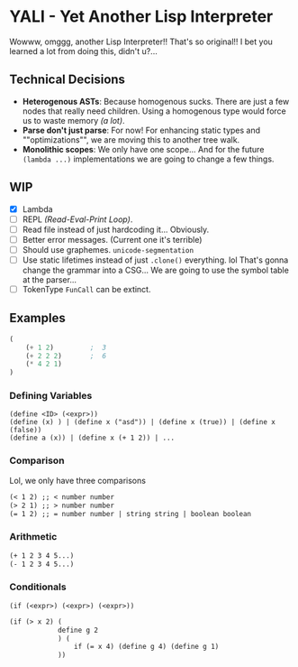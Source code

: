 # YALI - Yet Another Lisp Interpreter
Wowww, omggg, another Lisp Interpreter!! That's so original!!
I bet you learned a lot from doing this, didn't u?...

## Technical Decisions
* **Heterogenous ASTs**: Because homogenous sucks. There are just a few nodes that really need children. Using a homogenous type would force us to waste memory _(a lot)_.
* **Parse don't just parse**: For now! For enhancing static types and ""optimizations"", we are moving this to another tree walk.
* **Monolithic scopes**: We only have one scope... And for the future `(lambda ...)` implementations we are going to change a few things.

## WIP
- [x] Lambda
- [ ] REPL _(Read-Eval-Print Loop)_.
- [ ] Read file instead of just hardcoding it... Obviously.
- [ ] Better error messages. (Current one it's terrible)
- [ ] Should use graphemes. `unicode-segmentation`
- [ ] Use static lifetimes instead of just `.clone()` everything. lol 
    That's gonna change the grammar into a CSG... We are going to use the
    symbol table at the parser...
- [ ] TokenType `FunCall` can be extinct.

## Examples
```lisp
(
    (+ 1 2)         ;  3
    (+ 2 2 2)       ;  6
    (* 4 2 1) 
)
```

### Defining Variables
```
(define <ID> (<expr>))
(define (x) ) | (define x ("asd")) | (define x (true)) | (define x (false))
(define a (x)) | (define x (+ 1 2)) | ...
```

### Comparison
Lol, we only have three comparisons
```md
(< 1 2) ;; < number number
(> 2 1) ;; > number number
(= 1 2) ;; = number number | string string | boolean boolean 
```

### Arithmetic
```md
(+ 1 2 3 4 5...)
(- 1 2 3 4 5...)
```

### Conditionals
`(if (<expr>) (<expr>) (<expr>))`

```md
(if (> x 2) (
            define g 2
            ) (
                if (= x 4) (define g 4) (define g 1)
            ))
```
